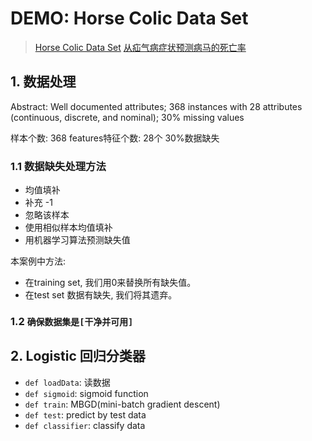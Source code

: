 # DEMO: Horse Colic Data Set

>[Horse Colic Data Set](http://archive.ics.uci.edu/ml/datasets/Horse+Colic)
>[从疝气病症状预测病马的死亡率](https://cuijiahua.com/blog/2017/11/ml_7_logistic_2.html)

## 1. 数据处理
Abstract: Well documented attributes; 368 instances with 28 attributes (continuous, discrete, and nominal); 30% missing values

样本个数: 368
features特征个数: 28个
30%数据缺失

### 1.1 数据缺失处理方法
- 均值填补
- 补充 -1
- 忽略该样本
- 使用相似样本均值填补
- 用机器学习算法预测缺失值

本案例中方法:
- 在training set, 我们用0来替换所有缺失值。
- 在test set 数据有缺失, 我们将其遗弃。

### 1.2 `确保数据集是[干净并可用]`

## 2. Logistic 回归分类器

- `def loadData`: 读数据
- `def sigmoid`: sigmoid function
- `def train`: MBGD(mini-batch gradient descent)
- `def test`: predict by test data
- `def classifier`: classify data